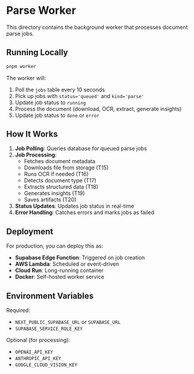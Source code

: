 # Parse Worker

This directory contains the background worker that processes document parse jobs.

## Running Locally

```bash
pnpm worker
```

The worker will:
1. Poll the `jobs` table every 10 seconds
2. Pick up jobs with `status='queued'` and `kind='parse'`
3. Update job status to `running`
4. Process the document (download, OCR, extract, generate insights)
5. Update job status to `done` or `error`

## How It Works

1. **Job Polling**: Queries database for queued parse jobs
2. **Job Processing**: 
   - Fetches document metadata
   - Downloads file from storage (T15)
   - Runs OCR if needed (T16)
   - Detects document type (T17)
   - Extracts structured data (T18)
   - Generates insights (T19)
   - Saves artifacts (T20)
3. **Status Updates**: Updates job status in real-time
4. **Error Handling**: Catches errors and marks jobs as failed

## Deployment

For production, you can deploy this as:
- **Supabase Edge Function**: Triggered on job creation
- **AWS Lambda**: Scheduled or event-driven
- **Cloud Run**: Long-running container
- **Docker**: Self-hosted worker service

## Environment Variables

Required:
- `NEXT_PUBLIC_SUPABASE_URL` or `SUPABASE_URL`
- `SUPABASE_SERVICE_ROLE_KEY`

Optional (for processing):
- `OPENAI_API_KEY`
- `ANTHROPIC_API_KEY`
- `GOOGLE_CLOUD_VISION_KEY`

